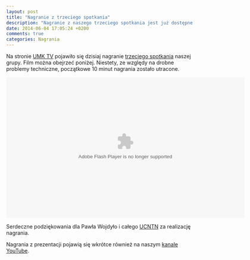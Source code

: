 ```yaml
---
layout: post
title: "Nagranie z trzeciego spotkania"
description: "Nagranie z naszego trzeciego spotkania jest już dostępne na stronie UMK TV!"
date: 2014-06-04 17:05:24 +0200
comments: true
categories: Nagrania
---
```

Na stronie <a href="http://tv.umk.pl/?id=TODO" target="_blank">UMK TV</a> pojawiło się dzisiaj nagranie <a href="{{ root_url }}/news/2014/05/07/spotkanie-3/">trzeciego spotkania</a> naszej grupy. Film można obejrzeć poniżej. Niestety, ze względy na drobne problemy techniczne, początkowe 10 minut nagrania zostało utracone.

<div class="row text-center" style="margin-top: 10px; margin-bottom: 10px;">
  <div class="col-md-12">
    <object type="application/x-shockwave-flash" data="http://tv.umk.pl/extp/ExtPlayer.swf" width="640" height="379">
      <param name="movie" value="http://tv.umk.pl/extp/ExtPlayer.swf"/>
      <param name="allowScriptAccess" value="always" />
      <param name="flashVars" value="movieID=TODO&amp;width=640" />
    </object>
  </div>
</div>

Serdeczne podziękowania dla Pawła Wojdyło i&nbsp;całego <a href="http://www.ucntn.umk.pl" target="_blank">UCNTN</a> za realizację nagrania.

Nagrania z&nbsp;prezentacji pojawią się wkrótce również na naszym <a href="https://www.youtube.com/channel/UCLuHypXd9ODOivs7gRpxNZg" target="_blank">kanale YouTube</a>.